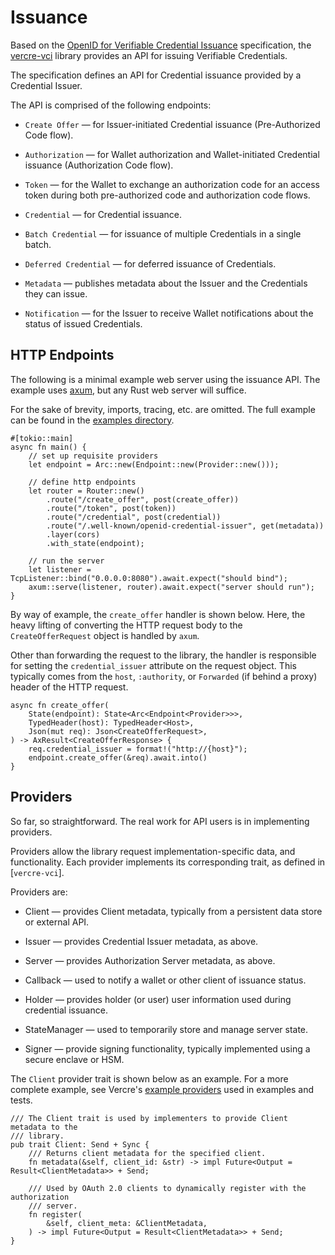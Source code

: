 # Issuance

Based on the [OpenID for Verifiable Credential Issuance] specification, the [vercre-vci]
library provides an API for issuing Verifiable Credentials.

The specification defines an API for Credential issuance provided by a Credential Issuer. 

The API is comprised of the following endpoints:

- `Create Offer` — for Issuer-initiated Credential issuance (Pre-Authorized Code flow).

- `Authorization` — for Wallet authorization and Wallet-initiated Credential issuance
  (Authorization Code flow).

- `Token` — for the Wallet to exchange an authorization code for an access token 
  during both pre-authorized code and authorization code flows.

- `Credential` — for Credential issuance.

- `Batch Credential` — for issuance of multiple Credentials in a single batch.

- `Deferred Credential` — for deferred issuance of Credentials.

- `Metadata` — publishes metadata about the Issuer and the Credentials they can issue.

- `Notification` — for the Issuer to receive Wallet notifications about the status of 
  issued Credentials.


## HTTP Endpoints

The following is a minimal example web server using the issuance API. The example uses 
[axum](https://docs.rs/axum/latest/axum/), but any Rust web server will suffice.

For the sake of brevity, imports, tracing, etc. are omitted. The full example can be 
found in the [examples directory](https://github.com/vercre/vercre/tree/main/examples/issuance).


```rust,ignore
#[tokio::main]
async fn main() {
    // set up requisite providers
    let endpoint = Arc::new(Endpoint::new(Provider::new()));

    // define http endpoints
    let router = Router::new()
        .route("/create_offer", post(create_offer))
        .route("/token", post(token))
        .route("/credential", post(credential))
        .route("/.well-known/openid-credential-issuer", get(metadata))
        .layer(cors)
        .with_state(endpoint);

    // run the server
    let listener = TcpListener::bind("0.0.0.0:8080").await.expect("should bind");
    axum::serve(listener, router).await.expect("server should run");
}
```

By way of example, the `create_offer` handler is shown below. Here, the heavy lifting of
converting the HTTP request body to the `CreateOfferRequest` object is handled by `axum`.

Other than forwarding the request to the library, the handler is responsible for setting
the `credential_issuer` attribute on the request object. This typically comes from the
 `host`, `:authority`, or `Forwarded` (if behind a proxy) header of the HTTP request.

```rust,ignore
async fn create_offer(
    State(endpoint): State<Arc<Endpoint<Provider>>>, 
    TypedHeader(host): TypedHeader<Host>,
    Json(mut req): Json<CreateOfferRequest>,
) -> AxResult<CreateOfferResponse> {
    req.credential_issuer = format!("http://{host}");
    endpoint.create_offer(&req).await.into()
}
```

## Providers

So far, so straightforward. The real work for API users is in implementing providers.

Providers allow the library request implementation-specific data, and functionality.
Each provider implements its corresponding trait, as defined in [`vercre-vci`].

Providers are:

- Client — provides Client metadata, typically from a persistent data store or 
  external API.

- Issuer — provides Credential Issuer metadata, as above.

- Server — provides Authorization Server metadata, as above.

- Callback — used to notify a wallet or other client of issuance status.

- Holder — provides holder (or user) user information used during credential issuance.

- StateManager — used to temporarily store and manage server state.

- Signer — provide signing functionality, typically implemented using a secure
  enclave or HSM.

The `Client` provider trait is shown below as an example. For a more complete example, see 
Vercre's [example providers](https://github.com/vercre/vercre/blob/main/crates/test-utils/src/vci-provider.rs)
used in examples and tests.

```rust,ignore
/// The Client trait is used by implementers to provide Client metadata to the
/// library.
pub trait Client: Send + Sync {
    /// Returns client metadata for the specified client.
    fn metadata(&self, client_id: &str) -> impl Future<Output = Result<ClientMetadata>> + Send;

    /// Used by OAuth 2.0 clients to dynamically register with the authorization
    /// server.
    fn register(
        &self, client_meta: &ClientMetadata,
    ) -> impl Future<Output = Result<ClientMetadata>> + Send;
}
```

[OpenID for Verifiable Credential Issuance]: https://openid.net/specs/openid-4-verifiable-credential-issuance-1_0.html
[vercre-vci]: https://github.com/vercre/vercre/tree/main/vercre-vci